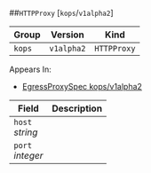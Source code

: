 ##`HTTPProxy` [`kops`/`v1alpha2`]

Group        | Version     | Kind
------------ | ---------- | -----------
`kops` | `v1alpha2` | `HTTPProxy`





<aside class="notice">
Appears In:

<ul> 
<li><a href="#egressproxyspec-v1alpha2-kops">EgressProxySpec kops/v1alpha2</a></li>
</ul></aside>

Field        | Description
------------ | -----------
`host`<br /> *string*    | 
`port`<br /> *integer*    | 

